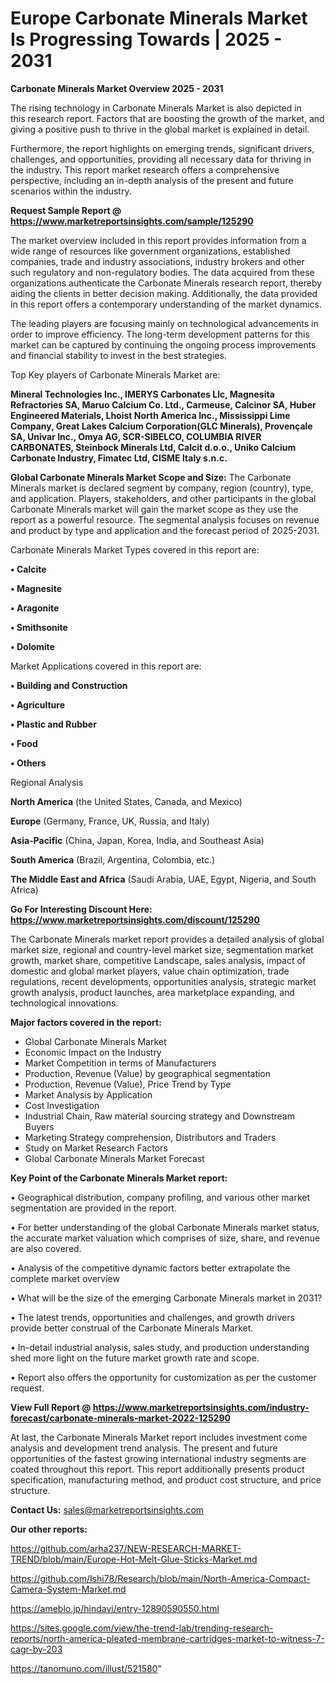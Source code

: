 # Europe Carbonate Minerals Market Is Progressing Towards | 2025 - 2031

<Strong> Carbonate Minerals Market Overview 2025 - 2031</strong>

The rising technology in Carbonate Minerals Market is also depicted in this research report. Factors that are boosting the growth of the market, and giving a positive push to thrive in the global market is explained in detail.

Furthermore, the report highlights on emerging trends, significant drivers, challenges, and opportunities, providing all necessary data for thriving in the industry. This report market research offers a comprehensive perspective, including an in-depth analysis of the present and future scenarios within the industry.

<strong>Request Sample Report @ <a href=https://www.marketreportsinsights.com/sample/125290>https://www.marketreportsinsights.com/sample/125290</a></strong>

The market overview included in this report provides information from a wide range of resources like government organizations, established companies, trade and industry associations, industry brokers and other such regulatory and non-regulatory bodies. The data acquired from these organizations authenticate the Carbonate Minerals research report, thereby aiding the clients in better decision making. Additionally, the data provided in this report offers a contemporary understanding of the market dynamics.

The leading players are focusing mainly on technological advancements in order to improve efficiency. The long-term development patterns for this market can be captured by continuing the ongoing process improvements and financial stability to invest in the best strategies.

Top Key players of Carbonate Minerals Market are:

<strong>Mineral Technologies Inc., IMERYS Carbonates Llc, Magnesita Refractories SA, Maruo Calcium Co. Ltd., Carmeuse, Calcinor SA, Huber Engineered Materials, Lhoist North America Inc., Mississippi Lime Company, Great Lakes Calcium Corporation(GLC Minerals), Provençale SA, Univar Inc., Omya AG, SCR-SIBELCO, COLUMBIA RIVER CARBONATES, Steinbock Minerals Ltd, Calcit d.o.o., Uniko Calcium Carbonate Industry, Fimatec Ltd, CISME Italy s.n.c.</strong>

<strong><b>Global Carbonate Minerals Market Scope and Size:</b></strong>
The Carbonate Minerals market is declared segment by company, region (country), type, and application. Players, stakeholders, and other participants in the global Carbonate Minerals market will gain the market scope as they use the report as a powerful resource. The segmental analysis focuses on revenue and product by type and application and the forecast period of 2025-2031.

Carbonate Minerals Market Types covered in this report are:

<strong>• Calcite

• Magnesite

• Aragonite

• Smithsonite

• Dolomite</strong>

Market Applications covered in this report are:

<strong>• Building and Construction

• Agriculture

• Plastic and Rubber

• Food

• Others</strong> 

Regional Analysis

<strong>North America</strong> (the United States, Canada, and Mexico)

<strong>Europe</strong> (Germany, France, UK, Russia, and Italy)

<strong>Asia-Pacific</strong> (China, Japan, Korea, India, and Southeast Asia)

<strong>South America</strong> (Brazil, Argentina, Colombia, etc.)

<strong>The Middle East and Africa</strong> (Saudi Arabia, UAE, Egypt, Nigeria, and South Africa)

<strong>Go For Interesting Discount Here: <a href=https://www.marketreportsinsights.com/discount/125290>https://www.marketreportsinsights.com/discount/125290</a></strong>

The Carbonate Minerals market report provides a detailed analysis of global market size, regional and country-level market size, segmentation market growth, market share, competitive Landscape, sales analysis, impact of domestic and global market players, value chain optimization, trade regulations, recent developments, opportunities analysis, strategic market growth analysis, product launches, area marketplace expanding, and technological innovations.

<strong><b>Major factors covered in the report:</b></strong>
<ul>
  <li>Global Carbonate Minerals Market </li>
  <li>Economic Impact on the Industry</li>
  <li>Market Competition in terms of Manufacturers</li>
  <li>Production, Revenue (Value) by geographical segmentation</li>
  <li>Production, Revenue (Value), Price Trend by Type</li>
  <li>Market Analysis by Application</li>
  <li>Cost Investigation</li>
  <li>Industrial Chain, Raw material sourcing strategy and Downstream Buyers</li>
  <li>Marketing Strategy comprehension, Distributors and Traders</li>
  <li>Study on Market Research Factors</li>
  <li>Global Carbonate Minerals Market Forecast</li>
</ul>

<strong><b>Key Point of the Carbonate Minerals Market report:</b></strong>

• Geographical distribution, company profiling, and various other market segmentation are provided in the report.

• For better understanding of the global Carbonate Minerals market status, the accurate market valuation which comprises of size, share, and revenue are also covered.

• Analysis of the competitive dynamic factors better extrapolate the complete market overview

• What will be the size of the emerging Carbonate Minerals market in 2031?

• The latest trends, opportunities and challenges, and growth drivers provide better construal of the Carbonate Minerals Market.

• In-detail industrial analysis, sales study, and production understanding shed more light on the future market growth rate and scope.

• Report also offers the opportunity for customization as per the customer request.

<strong><b>View Full Report @ <a href=https://www.marketreportsinsights.com/industry-forecast/carbonate-minerals-market-2022-125290>https://www.marketreportsinsights.com/industry-forecast/carbonate-minerals-market-2022-125290</a></b></strong>


At last, the Carbonate Minerals Market report includes investment come analysis and development trend analysis. The present and future opportunities of the fastest growing international industry segments are coated throughout this report. This report additionally presents product specification, manufacturing method, and product cost structure, and price structure.

<strong>Contact Us:</strong>
sales@marketreportsinsights.com

<strong>Our other reports:</strong>

<a href=https://github.com/arha237/NEW-RESEARCH-MARKET-TREND/blob/main/Europe-Hot-Melt-Glue-Sticks-Market.md>https://github.com/arha237/NEW-RESEARCH-MARKET-TREND/blob/main/Europe-Hot-Melt-Glue-Sticks-Market.md</a>

<a href=https://github.com/Ishi78/Research/blob/main/North-America-Compact-Camera-System-Market.md>https://github.com/Ishi78/Research/blob/main/North-America-Compact-Camera-System-Market.md</a>

<a href=https://ameblo.jp/hindavi/entry-12890590550.html>https://ameblo.jp/hindavi/entry-12890590550.html</a>

<a href=https://sites.google.com/view/the-trend-lab/trending-research-reports/north-america-pleated-membrane-cartridges-market-to-witness-7-cagr-by-203>https://sites.google.com/view/the-trend-lab/trending-research-reports/north-america-pleated-membrane-cartridges-market-to-witness-7-cagr-by-203</a>

<a href=https://tanomuno.com/illust/521580>https://tanomuno.com/illust/521580</a>"

